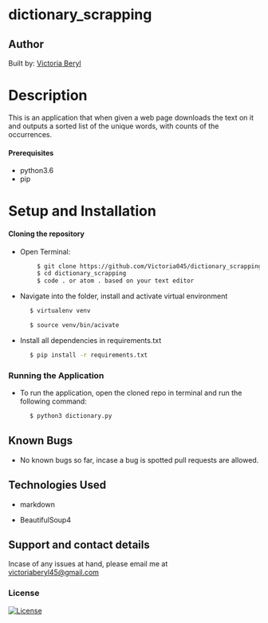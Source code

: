 # dictionary_scrapping

## Author

Built by: [Victoria Beryl](https://github.com/Victoria045)

# Description

This is an application that when given a web page downloads the text on it and outputs a sorted list of the unique words, with counts of the occurrences.

#### Prerequisites

- python3.6
- pip

# Setup and Installation

#### Cloning the repository

- Open Terminal:

```bash
        $ git clone https://github.com/Victoria045/dictionary_scrapping.git
        $ cd dictionary_scrapping
        $ code . or atom . based on your text editor
```

- Navigate into the folder, install and activate virtual environment

```bash
      $ virtualenv venv

      $ source venv/bin/acivate
```

- Install all dependencies in requirements.txt

```bash
      $ pip install -r requirements.txt
```

### Running the Application

- To run the application, open the cloned repo in terminal and run the following command:

```bash
      $ python3 dictionary.py
```

## Known Bugs

- No known bugs so far, incase a bug is spotted pull requests are allowed.

## Technologies Used

- markdown

- BeautifulSoup4

## Support and contact details

Incase of any issues at hand, please email me at victoriaberyl45@gmail.com

### License

[![License](https://img.shields.io/packagist/l/loopline-systems/closeio-api-wrapper.svg)](https://github.com/Victoria045/dictionary_scrapping/blob/master/LICENSE)

